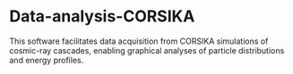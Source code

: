 # Data-analysis-CORSIKA
This software facilitates data acquisition from CORSIKA simulations of cosmic-ray cascades, enabling graphical analyses of particle distributions and energy profiles.
